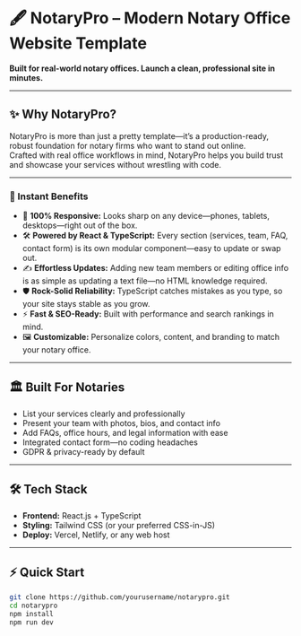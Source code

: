 # 🖋️ NotaryPro – Modern Notary Office Website Template

**Built for real-world notary offices. Launch a clean, professional site in minutes.**

---

## ✨ Why NotaryPro?

NotaryPro is more than just a pretty template—it’s a production-ready, robust foundation for notary firms who want to stand out online.  
Crafted with real office workflows in mind, NotaryPro helps you build trust and showcase your services without wrestling with code.

---

### 🚀 Instant Benefits

- 📱 **100% Responsive:** Looks sharp on any device—phones, tablets, desktops—right out of the box.
- 🛠️ **Powered by React & TypeScript:** Every section (services, team, FAQ, contact form) is its own modular component—easy to update or swap out.
- ✍️ **Effortless Updates:** Adding new team members or editing office info is as simple as updating a text file—no HTML knowledge required.
- 🛡️ **Rock-Solid Reliability:** TypeScript catches mistakes as you type, so your site stays stable as you grow.
- ⚡ **Fast & SEO-Ready:** Built with performance and search rankings in mind.
- 🖼️ **Customizable:** Personalize colors, content, and branding to match your notary office.

---

## 🏛️ Built For Notaries

- List your services clearly and professionally
- Present your team with photos, bios, and contact info
- Add FAQs, office hours, and legal information with ease
- Integrated contact form—no coding headaches
- GDPR & privacy-ready by default

---

## 🛠️ Tech Stack

- **Frontend:** React.js + TypeScript
- **Styling:** Tailwind CSS (or your preferred CSS-in-JS)
- **Deploy:** Vercel, Netlify, or any web host

---

## ⚡ Quick Start

```bash
git clone https://github.com/yourusername/notarypro.git
cd notarypro
npm install
npm run dev
